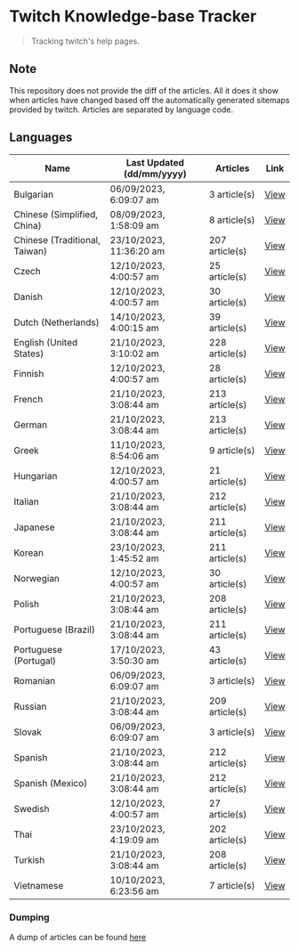 # Twitch Knowledge-base Tracker
> Tracking twitch's help pages. 

## Note
This repository does not provide the diff of the articles. All it does it show when articles have changed based
off the automatically generated sitemaps provided by twitch. Articles are separated by language code.

## Languages

| Name                          | Last Updated (dd/mm/yyyy) | Articles       | Link                   |
|-------------------------------|---------------------------|----------------|------------------------|
| Bulgarian                     | 06/09/2023, 6:09:07 am    | 3 article(s)   | [View](docs/bg.md)     |
| Chinese (Simplified, China)   | 08/09/2023, 1:58:09 am    | 8 article(s)   | [View](docs/zh_CN.md)  |
| Chinese (Traditional, Taiwan) | 23/10/2023, 11:36:20 am   | 207 article(s) | [View](docs/zh_TW.md)  |
| Czech                         | 12/10/2023, 4:00:57 am    | 25 article(s)  | [View](docs/cs.md)     |
| Danish                        | 12/10/2023, 4:00:57 am    | 30 article(s)  | [View](docs/da.md)     |
| Dutch (Netherlands)           | 14/10/2023, 4:00:15 am    | 39 article(s)  | [View](docs/nl_NL.md)  |
| English (United States)       | 21/10/2023, 3:10:02 am    | 228 article(s) | [View](docs/en_US.md)  |
| Finnish                       | 12/10/2023, 4:00:57 am    | 28 article(s)  | [View](docs/fi.md)     |
| French                        | 21/10/2023, 3:08:44 am    | 213 article(s) | [View](docs/fr.md)     |
| German                        | 21/10/2023, 3:08:44 am    | 213 article(s) | [View](docs/de.md)     |
| Greek                         | 11/10/2023, 8:54:06 am    | 9 article(s)   | [View](docs/el.md)     |
| Hungarian                     | 12/10/2023, 4:00:57 am    | 21 article(s)  | [View](docs/hu.md)     |
| Italian                       | 21/10/2023, 3:08:44 am    | 212 article(s) | [View](docs/it.md)     |
| Japanese                      | 21/10/2023, 3:08:44 am    | 211 article(s) | [View](docs/ja.md)     |
| Korean                        | 23/10/2023, 1:45:52 am    | 211 article(s) | [View](docs/ko.md)     |
| Norwegian                     | 12/10/2023, 4:00:57 am    | 30 article(s)  | [View](docs/no.md)     |
| Polish                        | 21/10/2023, 3:08:44 am    | 208 article(s) | [View](docs/pl.md)     |
| Portuguese (Brazil)           | 21/10/2023, 3:08:44 am    | 211 article(s) | [View](docs/pt_BR.md)  |
| Portuguese (Portugal)         | 17/10/2023, 3:50:30 am    | 43 article(s)  | [View](docs/pt_PT.md)  |
| Romanian                      | 06/09/2023, 6:09:07 am    | 3 article(s)   | [View](docs/ro.md)     |
| Russian                       | 21/10/2023, 3:08:44 am    | 209 article(s) | [View](docs/ru.md)     |
| Slovak                        | 06/09/2023, 6:09:07 am    | 3 article(s)   | [View](docs/sk.md)     |
| Spanish                       | 21/10/2023, 3:08:44 am    | 212 article(s) | [View](docs/es.md)     |
| Spanish (Mexico)              | 21/10/2023, 3:08:44 am    | 212 article(s) | [View](docs/es_MX.md)  |
| Swedish                       | 12/10/2023, 4:00:57 am    | 27 article(s)  | [View](docs/sv.md)     |
| Thai                          | 23/10/2023, 4:19:09 am    | 202 article(s) | [View](docs/th.md)     |
| Turkish                       | 21/10/2023, 3:08:44 am    | 208 article(s) | [View](docs/tr.md)     |
| Vietnamese                    | 10/10/2023, 6:23:56 am    | 7 article(s)   | [View](docs/vi.md)     |

### Dumping
A dump of articles can be found [here](docs/RAW.md)